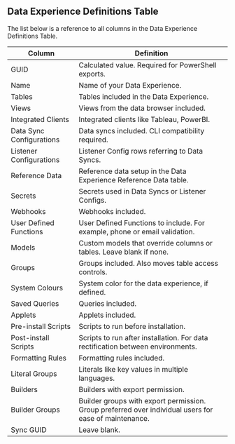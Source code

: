 ## Data Experience Definitions Table

The list below is a reference to all columns in the Data Experience Definitions Table.

| Column                   | Definition                                                                                            |
| ------------------------ | ----------------------------------------------------------------------------------------------------- |
| GUID                     | Calculated value. Required for PowerShell exports.                                                    |
| Name                     | Name of your Data Experience.                                                                         |
| Tables                   | Tables included in the Data Experience.                                                               |
| Views                    | Views from the data browser included.                                                                 |
| Integrated Clients       | Integrated clients like Tableau, PowerBI.                                                             |
| Data Sync Configurations | Data syncs included. CLI compatibility required.                                                      |
| Listener Configurations  | Listener Config rows referring to Data Syncs.                                                         |
| Reference Data           | Reference data setup in the Data Experience Reference Data table.                                     |
| Secrets                  | Secrets used in Data Syncs or Listener Configs.                                                       |
| Webhooks                 | Webhooks included.                                                                                    |
| User Defined Functions   | User Defined Functions to include. For example, phone or email validation.                            |
| Models                   | Custom models that override columns or tables. Leave blank if none.                                   |
| Groups                   | Groups included. Also moves table access controls.                                                    |
| System Colours           | System color for the data experience, if defined.                                                         |
| Saved Queries            | Queries included.                                                                                     |
| Applets                  | Applets included.                                                                                     |
| Pre-install Scripts      | Scripts to run before installation.                                                                   |
| Post-install Scripts     | Scripts to run after installation. For data rectification between environments.                       |
| Formatting Rules         | Formatting rules included.                                                                            |
| Literal Groups           | Literals like key values in multiple languages.                                                       |
| Builders                 | Builders with export permission.                                                                      |
| Builder Groups           | Builder groups with export permission. Group preferred over individual users for ease of maintenance. |
| Sync GUID                | Leave blank.                                                                                          |
